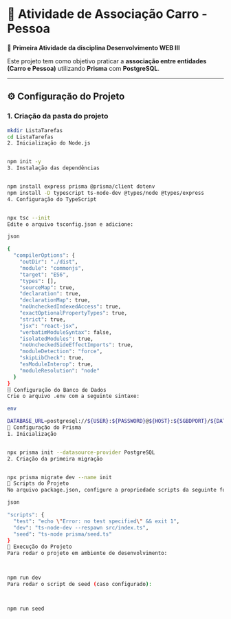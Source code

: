 # 🚗 Atividade de Associação Carro - Pessoa  

📌 **Primeira Atividade da disciplina Desenvolvimento WEB III**  

Este projeto tem como objetivo praticar a **associação entre entidades (Carro e Pessoa)** utilizando **Prisma** com **PostgreSQL**.  

---

## ⚙️ Configuração do Projeto  

### 1. Criação da pasta do projeto  
```bash
mkdir ListaTarefas
cd ListaTarefas
2. Inicialização do Node.js


npm init -y
3. Instalação das dependências


npm install express prisma @prisma/client dotenv
npm install -D typescript ts-node-dev @types/node @types/express
4. Configuração do TypeScript


npx tsc --init
Edite o arquivo tsconfig.json e adicione:

json

{
  "compilerOptions": {
    "outDir": "./dist",
    "module": "commonjs",
    "target": "ES6",
    "types": [],
    "sourceMap": true,
    "declaration": true,
    "declarationMap": true,
    "noUncheckedIndexedAccess": true,
    "exactOptionalPropertyTypes": true,
    "strict": true,
    "jsx": "react-jsx",
    "verbatimModuleSyntax": false,
    "isolatedModules": true,
    "noUncheckedSideEffectImports": true,
    "moduleDetection": "force",
    "skipLibCheck": true,
    "esModuleInterop": true,
    "moduleResolution": "node"
  }
}
🗄️ Configuração do Banco de Dados
Crie o arquivo .env com a seguinte sintaxe:

env

DATABASE_URL=postgresql://${USER}:${PASSWORD}@${HOST}:${SGBDPORT}/${DATABASE}
🔧 Configuração do Prisma
1. Inicialização


npx prisma init --datasource-provider PostgreSQL
2. Criação da primeira migração


npx prisma migrate dev --name init
📜 Scripts do Projeto
No arquivo package.json, configure a propriedade scripts da seguinte forma:

json

"scripts": {
  "test": "echo \"Error: no test specified\" && exit 1",
  "dev": "ts-node-dev --respawn src/index.ts",
  "seed": "ts-node prisma/seed.ts"
}
🚀 Execução do Projeto
Para rodar o projeto em ambiente de desenvolvimento:



npm run dev
Para rodar o script de seed (caso configurado):



npm run seed
